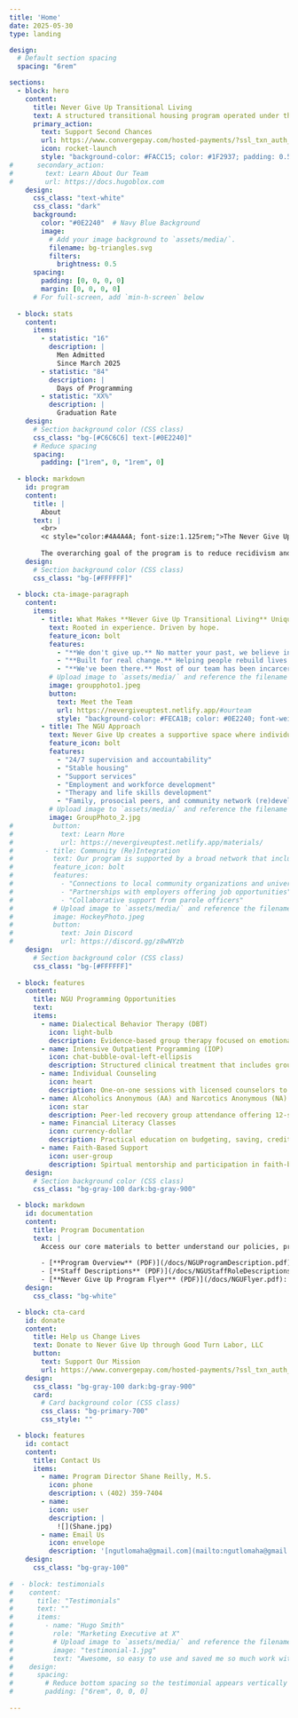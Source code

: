 ```yaml
---
title: 'Home'
date: 2025-05-30
type: landing

design:
  # Default section spacing
  spacing: "6rem"

sections:
  - block: hero
    content:
      title: Never Give Up Transitional Living
      text: A structured transitional housing program operated under the nonprofit 501(c)(3) organization, Good Turn Labor, to support formerly incarcerated individuals as they reintegrate into the community.
      primary_action:
        text: Support Second Chances
        url: https://www.convergepay.com/hosted-payments/?ssl_txn_auth_token=hZimVnstSY2Sr9jySrL%2FjAAAAZZEoSpl#!/payment-method
        icon: rocket-launch
        style: "background-color: #FACC15; color: #1F2937; padding: 0.5rem 1rem; border-radius: 0.375rem; font-weight: 600;"
#      secondary_action:
#        text: Learn About Our Team
#        url: https://docs.hugoblox.com
    design:
      css_class: "text-white"
      css_class: "dark"
      background:
        color: "#0E2240"  # Navy Blue Background
        image:
          # Add your image background to `assets/media/`.
          filename: bg-triangles.svg
          filters:
            brightness: 0.5
      spacing:
        padding: [0, 0, 0, 0]
        margin: [0, 0, 0, 0]
      # For full-screen, add `min-h-screen` below
            
  - block: stats
    content:
      items:
        - statistic: "16"
          description: |
            Men Admitted     
            Since March 2025
        - statistic: "84"
          description: |
            Days of Programming
        - statistic: "XX%"
          description: |
            Graduation Rate
    design:
      # Section background color (CSS class)
      css_class: "bg-[#C6C6C6] text-[#0E2240]"      
      # Reduce spacing
      spacing:
        padding: ["1rem", 0, "1rem", 0]
        
  - block: markdown
    id: program
    content:
      title: |
        About
      text: |
        <br>
        <c style="color:#4A4A4A; font-size:1.125rem;">The Never Give Up Transitional Living program serves men released from prison who: (a) are approved for community supervision or parole, (b) are motivated to participate in structured reentry support, and (c) have applied to the program and completed a phone interview and background review.
        
        The overarching goal of the program is to reduce recidivism and promote successful reintegration by fostering personal accountability, community support, and access to essential resources.</c>
    design:
      # Section background color (CSS class)
      css_class: "bg-[#FFFFFF]"        
  
  - block: cta-image-paragraph
    content:
      items:
        - title: What Makes **Never Give Up Transitional Living** Unique?
          text: Rooted in experience. Driven by hope.
          feature_icon: bolt
          features:
            - "**We don't give up.** No matter your past, we believe in your future."
            - "**Built for real change.** Helping people rebuild lives -- not just get by."
            - "**We've been there.** Most of our team has been incarcerated—and made it out stronger."
          # Upload image to `assets/media/` and reference the filename here
          image: groupphoto1.jpeg
          button:
            text: Meet the Team
            url: https://nevergiveuptest.netlify.app/#ourteam
            style: "background-color: #FECA1B; color: #0E2240; font-weight: 700;"
        - title: The NGU Approach
          text: Never Give Up creates a supportive space where individuals with lived experiences (i.e., previously incarcerated) serve as mentors, helping participants navigate challenges related to addiction, antisocial thinking patterns, employment, and prosocial and community reintegration. By offering structured support, the program seeks to empower participants to rebuild their lives and achieve long-term stability.
          feature_icon: bolt
          features:
            - "24/7 supervision and accountability"
            - "Stable housing"
            - "Support services"
            - "Employment and workforce development"
            - "Therapy and life skills development"
            - "Family, prosocial peers, and community network (re)development"
          # Upload image to `assets/media/` and reference the filename here
          image: GroupPhoto_2.jpg
#          button:
#            text: Learn More
#            url: https://nevergiveuptest.netlify.app/materials/
#        - title: Community (Re)Integration
#          text: Our program is supported by a broad network that includes community organizations, employers, and strong partnerships with the criminal justice system.
#          feature_icon: bolt
#          features:
#            - "Connections to local community organizations and universities"
#            - "Partnerships with employers offering job opportunities"
#            - "Collaborative support from parole officers"
#          # Upload image to `assets/media/` and reference the filename here
#          image: HockeyPhoto.jpeg
#          button:
#            text: Join Discord
#            url: https://discord.gg/z8wNYzb
    design:
      # Section background color (CSS class)
      css_class: "bg-[#FFFFFF]"
      
  - block: features
    content:
      title: NGU Programming Opportunities
      text: 
      items:
        - name: Dialectical Behavior Therapy (DBT)
          icon: light-bulb
          description: Evidence-based group therapy focused on emotional regulation, distress tolerance, and interpersonal skills.
        - name: Intensive Outpatient Programming (IOP)
          icon: chat-bubble-oval-left-ellipsis
          description: Structured clinical treatment that includes group sessions, relapse prevention, and coping strategies.
        - name: Individual Counseling
          icon: heart
          description: One-on-one sessions with licensed counselors to address trauma, mental health, substance use, and personal growth.
        - name: Alcoholics Anonymous (AA) and Narcotics Anonymous (NA)
          icon: star
          description: Peer-led recovery group attendance offering 12-step support and a strong sober community.
        - name: Financial Literacy Classes
          icon: currency-dollar
          description: Practical education on budgeting, saving, credit, and building long-term financial stability.
        - name: Faith-Based Support
          icon: user-group
          description: Spirtual mentorship and participation in faith-based community activities.
    design:
      # Section background color (CSS class)
      css_class: "bg-gray-100 dark:bg-gray-900"        

  - block: markdown
    id: documentation
    content:
      title: Program Documentation
      text: |
        Access our core materials to better understand our policies, procedures, and services:
        
        - [**Program Overview** (PDF)](/docs/NGUProgramDescription.pdf): Summary of program goals, logic model, eligibility criteria, participant rules and expectations, and services.
        - [**Staff Descriptions** (PDF)](/docs/NGUStaffRoleDescriptions.pdf): Employee roles, job descriptions, and qualification expectations.
        - [**Never Give Up Program Flyer** (PDF)](/docs/NGUFlyer.pdf): Print-ready handout describing our services.
    design:
      css_class: "bg-white"

  - block: cta-card
    id: donate
    content:
      title: Help us Change Lives
      text: Donate to Never Give Up through Good Turn Labor, LLC
      button:
        text: Support Our Mission
        url: https://www.convergepay.com/hosted-payments/?ssl_txn_auth_token=hZimVnstSY2Sr9jySrL%2FjAAAAZZEoSpl#!/payment-method
    design:
      css_class: "bg-gray-100 dark:bg-gray-900"
      card:
        # Card background color (CSS class)
        css_class: "bg-primary-700"
        css_style: ""

  - block: features
    id: contact
    content:
      title: Contact Us
      items:
        - name: Program Director Shane Reilly, M.S.
          icon: phone
          description: 📞 (402) 359-7404  
        - name: 
          icon: user
          description: |
            ![](Shane.jpg)
        - name: Email Us
          icon: envelope
          description: '[ngutlomaha@gmail.com](mailto:ngutlomaha@gmail.com)'
    design:
      css_class: "bg-gray-100"
      
#  - block: testimonials
#    content:
#      title: "Testimonials"
#      text: ""
#      items:
#        - name: "Hugo Smith"
#          role: "Marketing Executive at X"
#          # Upload image to `assets/media/` and reference the filename here
#          image: "testimonial-1.jpg"
#          text: "Awesome, so easy to use and saved me so much work with the swappable pre-designed sections!"
#    design:
#      spacing:
#        # Reduce bottom spacing so the testimonial appears vertically centered between sections
#        padding: ["6rem", 0, 0, 0]
        
---
```

